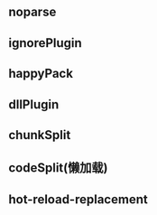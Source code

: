 ## noparse


## ignorePlugin

## happyPack

## dllPlugin

## chunkSplit

## codeSplit(懒加载)

## hot-reload-replacement